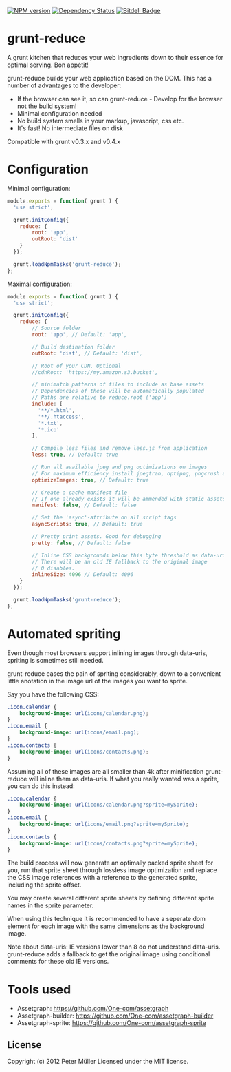 [![NPM version](https://badge.fury.io/js/grunt-reduce.png)](http://badge.fury.io/js/grunt-reduce)
[![Dependency Status](https://david-dm.org/Munter/grunt-reduce.png)](https://david-dm.org/Munter/grunt-reduce)
[![Bitdeli Badge](https://d2weczhvl823v0.cloudfront.net/Munter/grunt-reduce/trend.png)](https://bitdeli.com/free "Bitdeli Badge")

# grunt-reduce

A grunt kitchen that reduces your web ingredients down to their essence for optimal serving. Bon appétit!

grunt-reduce builds your web application based on the DOM.
This has a number of advantages to the developer:
* If the browser can see it, so can grunt-reduce - Develop for the browser not the build system!
* Minimal configuration needed
* No build system smells in your markup, javascript, css etc.
* It's fast! No intermediate files on disk

Compatible with grunt v0.3.x and v0.4.x

# Configuration

Minimal configuration:
``` javascript
module.exports = function( grunt ) {
  'use strict';

  grunt.initConfig({
    reduce: {
        root: 'app',
        outRoot: 'dist'
    }
  });

  grunt.loadNpmTasks('grunt-reduce');
};
```

Maximal configuration:
``` javascript
module.exports = function( grunt ) {
  'use strict';

  grunt.initConfig({
    reduce: {
        // Source folder
        root: 'app', // Default: 'app',

        // Build destination folder
        outRoot: 'dist', // Default: 'dist',

        // Root of your CDN. Optional
        //cdnRoot: 'https://my.amazon.s3.bucket',

        // minimatch patterns of files to include as base assets
        // Dependencies of these will be automatically populated
        // Paths are relative to reduce.root ('app')
        include: [
          '**/*.html',
          '**/.htaccess',
          '*.txt',
          '*.ico'
        ],

        // Compile less files and remove less.js from application
        less: true, // Default: true

        // Run all available jpeg and png optimizations on images
        // For maximum efficiency install jpegtran, optipng, pngcrush and pngquant
        optimizeImages: true, // Default: true

        // Create a cache manifest file
        // If one already exists it will be ammended with static assets
        manifest: false, // Default: false

        // Set the 'async'-attribute on all script tags
        asyncScripts: true, // Default: true

        // Pretty print assets. Good for debugging
        pretty: false, // Default: false

        // Inline CSS backgrounds below this byte threshold as data-uris
        // There will be an old IE fallback to the original image
        // 0 disables.
        inlineSize: 4096 // Default: 4096
    }
  });

  grunt.loadNpmTasks('grunt-reduce');
};
```

# Automated spriting
Even though most browsers support inlining images through data-uris, spriting is sometimes still needed.

grunt-reduce eases the pain of spriting considerably, down to a convenient little anotation in the image url of the images you want to sprite.

Say you have the following CSS:
``` CSS
.icon.calendar {
    background-image: url(icons/calendar.png);
}
.icon.email {
    background-image: url(icons/email.png);
}
.icon.contacts {
    background-image: url(icons/contacts.png);
}
```

Assuming all of these images are all smaller than 4k after minification grunt-reduce will inline them as data-uris. If what you really wanted was a sprite, you can do this instead:

``` CSS
.icon.calendar {
    background-image: url(icons/calendar.png?sprite=mySprite);
}
.icon.email {
    background-image: url(icons/email.png?sprite=mySprite);
}
.icon.contacts {
    background-image: url(icons/contacts.png?sprite=mySprite);
}
```

The build process will now generate an optimally packed sprite sheet for you, run that sprite sheet through lossless image optimization and replace the CSS image references with a reference to the generated sprite, including the sprite offset.

You may create several different sprite sheets by defining different sprite names in the sprite parameter.

When using this technique it is recommended to have a seperate dom element for each image with the same dimensions as the background image.

Note about data-uris: IE versions lower than 8 do not understand data-uris. grunt-reduce adds a fallback to get the original image using conditional comments for these old IE versions.


# Tools used
* Assetgraph: https://github.com/One-com/assetgraph
* Assetgraph-builder: https://github.com/One-com/assetgraph-builder
* Assetgraph-sprite: https://github.com/One-com/assetgraph-sprite


## License
Copyright (c) 2012 Peter Müller
Licensed under the MIT license.



